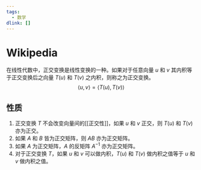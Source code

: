 ```yaml
---
tags:
  - 数学
dlink: []
---
```

# Wikipedia
在线性代数中，正交变换是线性变换的一种。如果对于任意向量 $u$ 和 $v$ 其内积等于正交变换后之向量 $T(u)$ 和 $T(v)$ 之内积，则称之为正交变换。
$$
\langle u, v \rangle = \langle T(u), T(v) \rangle
$$
## 性质
1. 正交变换 $T$ 不会改变向量间的[[正交性]]，如果 $u$ 和 $v$ 正交，则 $T(u)$ 和 $T(v)$ 亦为正交。
2. 如果 $A$ 和 $B$ 皆为正交矩阵，则 $AB$ 亦为正交矩阵。
3. 如果 $A$ 为正交矩阵，$A$ 的反矩阵 $A^{-1}$ 亦为正交矩阵。
4. 对于正交变换 $T$，如果 $u$ 和 $v$ 可以做内积，$T(u)$ 和 $T(v)$ 做内积之值等于 $u$ 和 $v$ 做内积之值。
